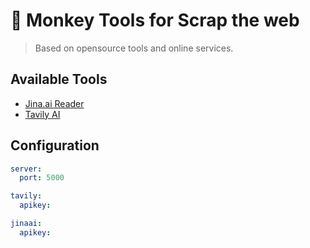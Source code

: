 # 🛜 Monkey Tools for Scrap the web

> Based on opensource tools and online services.

## Available Tools

- [Jina.ai Reader](https://jina.ai/reader/#apiform)
- [Tavily AI](https://app.tavily.com/)

## Configuration

```yaml
server:
  port: 5000

tavily:
  apikey: 

jinaai:
  apikey:
```